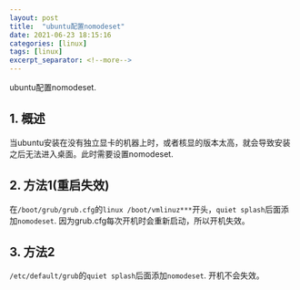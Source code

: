 ```yaml
---
layout: post
title:  "ubuntu配置nomodeset"
date: 2021-06-23 18:15:16
categories: [linux]
tags: [linux]
excerpt_separator: <!--more-->
---
```

ubuntu配置nomodeset.
<!--more-->

## 1. 概述
当ubuntu安装在没有独立显卡的机器上时，或者核显的版本太高，就会导致安装之后无法进入桌面。此时需要设置nomodeset.

## 2. 方法1(重启失效)

在`/boot/grub/grub.cfg`的`linux /boot/vmlinuz***`开头，`quiet splash`后面添加`nomodeset`.
因为grub.cfg每次开机时会重新启动，所以开机失效。

## 3. 方法2

`/etc/default/grub`的`quiet splash`后面添加`nomodeset`.
开机不会失效。